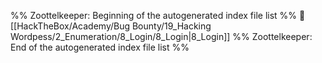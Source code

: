 %% Zoottelkeeper: Beginning of the autogenerated index file list  %%
📄 [[HackTheBox/Academy/Bug Bounty/19_Hacking Wordpess/2_Enumeration/8_Login/8_Login|8_Login]]
%% Zoottelkeeper: End of the autogenerated index file list  %%
